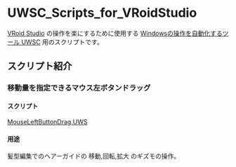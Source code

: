 # UWSC_Scripts_for_VRoidStudio
[VRoid Studio](https://vroid.com/studio) の操作を楽にするために使用する [Windowsの操作を自動化するツール UWSC](https://www.vector.co.jp/soft/winnt/util/se115105.html) 用のスクリプトです。

## スクリプト紹介
### 移動量を指定できるマウス左ボタンドラッグ
#### スクリプト
[MouseLeftButtonDrag.UWS](https://github.com/yuki-natsuno-vt/UWSC_Scripts_for_VRoidStudio/blob/main/MouseLeftButtonDrag.UWS)
#### 用途
髪型編集でのヘアーガイドの 移動,回転,拡大 のギズモの操作。
